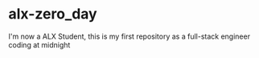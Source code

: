 # alx-zero_day
I'm now a ALX Student, this is my first repository as a full-stack engineer
coding at midnight
